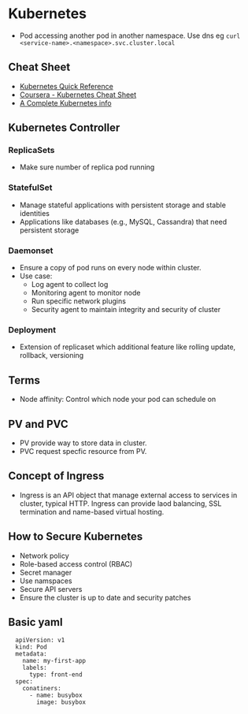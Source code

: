 # Kubernetes

- Pod accessing another pod in another namespace. Use dns eg `curl <service-name>.<namespace>.svc.cluster.local`

## Cheat Sheet

- [Kubernetes Quick Reference](https://kubernetes.io/docs/reference/kubectl/quick-reference/)
- [Coursera - Kubernetes Cheat Sheet](https://www.coursera.org/collections/kubernetes-cheat-sheet)
- [A Complete Kubernetes info](https://zeet.co/blog/kubernetes-cheat-sheet)

## Kubernetes Controller

### ReplicaSets

- Make sure number of replica pod running

### StatefulSet

- Manage stateful applications with persistent storage and stable identities
- Applications like databases (e.g., MySQL, Cassandra) that need persistent storage

### Daemonset

- Ensure a copy of pod runs on every node within cluster.
- Use case:
    - Log agent to collect log
    - Monitoring agent to monitor node
    - Run specific network plugins
    - Security agent to maintain integrity and security of cluster

### Deployment

- Extension of replicaset which additional feature like rolling update, rollback, versioning

## Terms
- Node affinity: Control which node your pod can schedule on

## PV and PVC

- PV provide way to store data in cluster.
- PVC request specfic resource from PV.

## Concept of Ingress

- Ingress is an API object that manage external access to services in cluster, typical HTTP. Ingress can provide laod balancing, SSL termination and name-based virtual hosting.

## How to Secure Kubernetes

- Network policy
- Role-based access control (RBAC)
- Secret manager
- Use namspaces
- Secure API servers
- Ensure the cluster is up to date and security patches

## Basic yaml
```
  apiVersion: v1
  kind: Pod
  metadata:
    name: my-first-app
    labels:
      type: front-end
  spec:
    conatiners:
      - name: busybox
        image: busybox
```